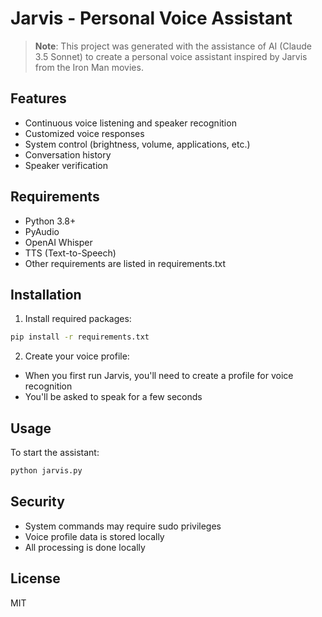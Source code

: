 # Jarvis - Personal Voice Assistant

> **Note**: This project was generated with the assistance of AI (Claude 3.5 Sonnet) to create a personal voice assistant inspired by Jarvis from the Iron Man movies.

## Features

- Continuous voice listening and speaker recognition
- Customized voice responses
- System control (brightness, volume, applications, etc.)
- Conversation history
- Speaker verification

## Requirements

- Python 3.8+
- PyAudio
- OpenAI Whisper
- TTS (Text-to-Speech)
- Other requirements are listed in requirements.txt

## Installation

1. Install required packages:
```bash
pip install -r requirements.txt
```

2. Create your voice profile:
- When you first run Jarvis, you'll need to create a profile for voice recognition
- You'll be asked to speak for a few seconds

## Usage

To start the assistant:
```bash
python jarvis.py
```

## Security

- System commands may require sudo privileges
- Voice profile data is stored locally
- All processing is done locally

## License

MIT
